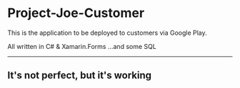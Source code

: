 # Project-Joe-Customer
This is the application to be deployed to customers via Google Play.

All written in C# & Xamarin.Forms ...and some SQL

----------------------------------------------
<a style="text-color: #008855">It's not perfect, but it's working</a>
----------------------------------------------
